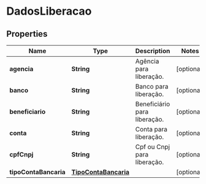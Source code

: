 
# DadosLiberacao

## Properties
Name | Type | Description | Notes
------------ | ------------- | ------------- | -------------
**agencia** | **String** | Agência para liberação. |  [optional]
**banco** | **String** | Banco para liberação. |  [optional]
**beneficiario** | **String** | Beneficiário para liberação. |  [optional]
**conta** | **String** | Conta para liberação. |  [optional]
**cpfCnpj** | **String** | Cpf ou Cnpj para liberação. |  [optional]
**tipoContaBancaria** | [**TipoContaBancaria**](TipoContaBancaria.md) |  |  [optional]



